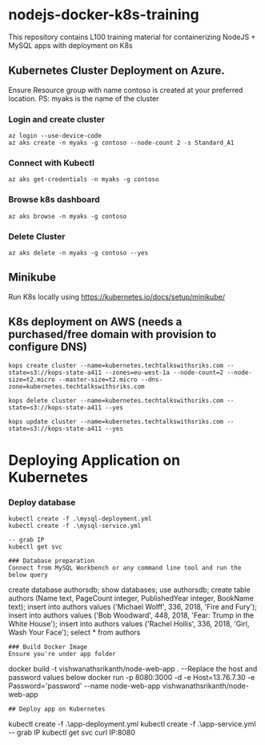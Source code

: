 # nodejs-docker-k8s-training
This repository contains L100 training material for containerizing NodeJS + MySQL apps with deployment on K8s

## Kubernetes Cluster Deployment on Azure. 

Ensure Resource group with name contoso is created at your preferred location. 
PS: myaks is the name of the cluster

### Login and create cluster

```
az login --use-device-code
az aks create -n myaks -g contoso --node-count 2 -s Standard_A1
```
### Connect with Kubectl

```
az aks get-credentials -n myaks -g contoso 
```

### Browse k8s dashboard

 ```
az aks browse -n myaks -g contoso 
```

### Delete Cluster
```
az aks delete -n myaks -g contoso --yes
```

## Minikube
Run K8s locally using https://kubernetes.io/docs/setup/minikube/

## K8s deployment on AWS (needs a purchased/free domain with provision to configure DNS)
```
kops create cluster --name=kubernetes.techtalkswithsriks.com --state=s3://kops-state-a411 --zones=eu-west-1a --node-count=2 --node-size=t2.micro --master-size=t2.micro --dns-zone=kubernetes.techtalkswithsriks.com

kops delete cluster --name=kubernetes.techtalkswithsriks.com --state=s3://kops-state-a411 --yes

kops update cluster --name=kubernetes.techtalkswithsriks.com --state=s3://kops-state-a411 --yes
```

# Deploying Application on Kubernetes

### Deploy database
```
kubectl create -f .\mysql-deployment.yml
kubectl create -f .\mysql-service.yml

-- grab IP
kubectl get svc

### Database preparation
Connect from MySQL Workbench or any command line tool and run the below query

```
create database authorsdb;
show databases;
use authorsdb;
create table authors (Name text, PageCount integer, PublishedYear integer, BookName text);
insert into authors values ('Michael Wolff', 336, 2018, 'Fire and Fury');
insert into authors values ('Bob Woodward', 448, 2018, 'Fear: Trump in the White House');
insert into authors values ('Rachel Hollis', 336, 2018, 'Girl, Wash Your Face');
select * from authors
```
### Build Docker Image
Ensure you're under app folder
```
docker build -t vishwanathsrikanth/node-web-app .
--Replace the host and password values below
docker run -p 8080:3000 -d -e Host=13.76.7.30 -e Password='password' --name node-web-app vishwanathsrikanth/node-web-app
```
## Deploy app on Kubernetes
```
kubectl create -f .\app-deployment.yml
kubectl create -f .\app-service.yml
-- grab IP
kubectl get svc
curl IP:8080
